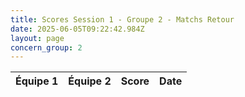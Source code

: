 ```yaml
---
title: Scores Session 1 - Groupe 2 - Matchs Retour
date: 2025-06-05T09:22:42.984Z
layout: page
concern_group: 2
---
```




| Équipe 1 | Équipe 2 | Score | Date |
|----------|----------|-------|------|

